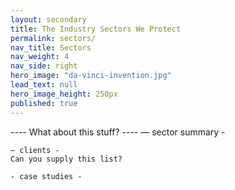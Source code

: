 ```yaml
---
layout: secondary
title: The Industry Sectors We Protect
permalink: sectors/
nav_title: Sectors
nav_weight: 4
nav_side: right
hero_image: "da-vinci-invention.jpg"
lead_text: null
hero_image_height: 250px
published: true
---
```



---- What about this stuff? ----
    — sector summary -

    — clients -
    Can you supply this list?

    - case studies -